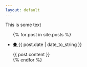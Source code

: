 ```yaml
---
layout: default
---
```


This is some text

<ul class="listing">
{% for post in site.posts %}
 
  <li class="listing-item">
   <p class="meta"><a class="permalink" href="{{ site.baseurl }}{{ post.url }}"> &#9679; </a> {{ post.date | date_to_string }}</p>
    <div>
        {{ post.content }}
        </div>
            
  </li>
{% endfor %}
</ul>
